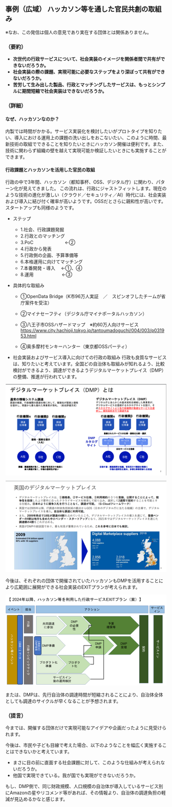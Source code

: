## 事例（広域） ハッカソン等を通した官民共創の取組み

※なお、この発信は個人の意見であり実在する団体とは関係ありません。

### （要約）

- <B>次世代の行政サービスについて、社会実装のイメージを関係者間で共有ができないだろうか。</B>
- <B>社会実装の際の課題、実現可能に必要なステップをより深ぼって共有ができないだろうか。</B>
- <B>苦労して生み出した製品、行政とマッチングしたサービスは、もっとシンプルに期間短縮で社会実装はできないだろうか。</B>


### （詳細）

#### なぜ、ハッカソンなのか？

内製では時間がかかる。サービス実装化を検討したいがプロトタイプを知りたい、導入における運用上の課題の洗い出しをおこないたい、このように時間、最新技術の取組でできることを知りたいときにハッカソン開催は便利です。また、技術に関わらず組織の壁を越えて実現可能か検証したいときにも実施することができます。

#### 行政課題とハッカソンを活用した官民の取組

行政の中で3年間、ハッカソン（都知事杯、OSS、デジタル庁）に関わり、パターン化が見えてきました。
この流れは、行政にジャストフィットします。現在のような技術の進化が激しい（クラウド／セキュリティ／AI）時代には、社会実装および導入に結び付く確率が高いようです。OSSだとさらに親和性が高いです。スタートアップも同様のようです。

- ステップ
  - 1.社会、行政課題発掘
  - 2.行政とのマッチング
  - 3.PoC　　　　　　　←②
  - 4.行政から発表
  - 5.行政側の企画、予算準備等
  - 6.本格運用に向けてマッチング
  - 7.本番開発・導入 　←①、④
  - 8.運用　　　　　　 ←③

- 具体的な取組み

  - ①OpenData Bridge（K市96万人実証　／　スピンオフしたチームが省庁案件を受注）

  - ②マイナセーフティ（デジタル庁マイナポータルハッカソン）

  - ③八王子市OSSハザードマップ　※約60万人向けサービス
https://www.city.hachioji.tokyo.jp/tantoumadoguchi/004/003/p031953.html

  - ④奥多摩村モンキーハンター（東京都OSSパーティ）

- 社会実装およびサービス導入に向けての行政の取組み
行政も良質なサービスは、知りたいと考えています。全国どの自治体も取組みが知れるよう、比較検討ができるよう、調達ができるようデジタルマーケットプレイス（DMP）の整備、推進が行われています。

![](../images/sam01_DMP1.png)

![](../images/sam01_DMP2.png)

今後は、それぞれの団体で開催されていたハッカソンもDMPを活用することにより広範囲に展開ができる社会実装のEXITプランが考えられます。

![](../images/sam02_DMP0.png)

または、DMPは、先行自治体の調達時間が短縮されることにより、自治体全体としても調達のサイクルが早くなることが予想されます。

### （提言）

今までは、開催する団体だけで実現可能なアイデアや企画だったように見受けられます。

今後は、市民や子ども目線で考えた場合、以下のようなことを幅広く実施することはできないかと考えています。

- まさに目の前に直面する社会課題に対して、このような仕組みが考えられないだろうか。
- 他国で実現できている。我が国でも実現ができないだろうか。

もし、DMP側で、同じ財政規模、人口規模の自治体が導入しているサービス別にAmazonの星やリコメンド等があれば、その情報より、自治体の調達負担の軽減が見込めるかなと感じます。